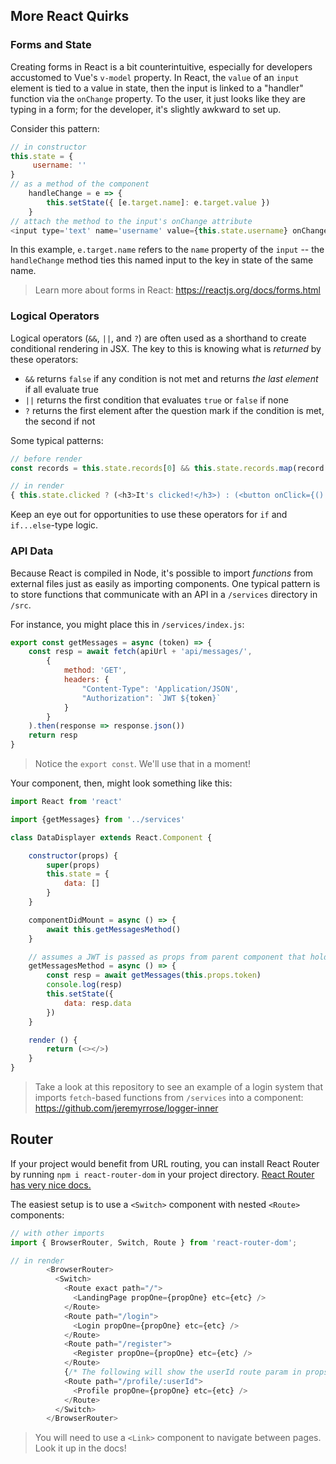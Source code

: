 ## More React Quirks

### Forms and State

Creating forms in React is a bit counterintuitive, especially for developers accustomed to Vue's `v-model` property. In React, the `value` of an `input` element is tied to a value in state, then the input is linked to a "handler" function via the `onChange` property. To the user, it just looks like they are typing in a form; for the developer, it's slightly awkward to set up.

Consider this pattern:
```javascript
// in constructor
this.state = {
     username: ''
}
// as a method of the component
    handleChange = e => {
        this.setState({ [e.target.name]: e.target.value })
    }
// attach the method to the input's onChange attribute
<input type='text' name='username' value={this.state.username} onChange={(e) => this.handleChange(e)}/>
```

In this example, `e.target.name` refers to the `name` property of the `input` -- the `handleChange` method ties this named input to the key in state of the same name.

>Learn more about forms in React: https://reactjs.org/docs/forms.html

### Logical Operators

Logical operators (`&&`, `||`, and `?`) are often used as a shorthand to create conditional rendering in JSX. The key to this is knowing what is *returned* by these operators:
* `&&` returns `false` if any condition is not met and returns *the last element* if all evaluate true
* `||` returns the first condition that evaluates `true` or `false` if none
* `?` returns the first element after the question mark if the condition is met, the second if not

Some typical patterns:
```javascript
// before render
const records = this.state.records[0] && this.state.records.map(record => <Record info={record.info} />)

// in render
{ this.state.clicked ? (<h3>It's clicked!</h3>) : (<button onClick={() => this.setState({clicked: true})}>Click here!</button>) }
```

Keep an eye out for opportunities to use these operators for `if` and `if...else`-type logic.

### API Data

Because React is compiled in Node, it's possible to import *functions* from external files just as easily as importing components. One typical pattern is to store functions that communicate with an API in a `/services` directory in `/src`.

For instance, you might place this in `/services/index.js`:
```javascript
export const getMessages = async (token) => {
    const resp = await fetch(apiUrl + 'api/messages/',
        {
            method: 'GET',
            headers: {
                "Content-Type": 'Application/JSON',
                "Authorization": `JWT ${token}`               
            }  
        }
    ).then(response => response.json())
    return resp
}
```
>Notice the `export const`. We'll use that in a moment!

Your component, then, might look something like this:
```javascript
import React from 'react'

import {getMessages} from '../services'

class DataDisplayer extends React.Component {

    constructor(props) {
        super(props)
        this.state = {
            data: []
        }
    }

    componentDidMount = async () => {
        await this.getMessagesMethod()
    }

    // assumes a JWT is passed as props from parent component that holds login state
    getMessagesMethod = async () => {
        const resp = await getMessages(this.props.token)
        console.log(resp)
        this.setState({
            data: resp.data
        })
    }

    render () {
        return (<></>)
    }
}
```

>Take a look at this repository to see an example of a login system that imports `fetch`-based functions from `/services` into a component: https://github.com/jeremyrrose/logger-inner

## Router

If your project would benefit from URL routing, you can install React Router by running `npm i react-router-dom` in your project directory. [React Router has very nice docs.](https://reactrouter.com/)

The easiest setup is to use a `<Switch>` component with nested `<Route>` components:

```javascript
// with other imports
import { BrowserRouter, Switch, Route } from 'react-router-dom';

// in render
        <BrowserRouter>
          <Switch>
            <Route exact path="/">
              <LandingPage propOne={propOne} etc={etc} />
            </Route>
            <Route path="/login">              
              <Login propOne={propOne} etc={etc} />
            </Route>
            <Route path="/register">              
              <Register propOne={propOne} etc={etc} />
            </Route>
            {/* The following will show the userId route param in props.match.params in the Profile component */}
            <Route path="/profile/:userId">
              <Profile propOne={propOne} etc={etc} />
            </Route>
          </Switch>
        </BrowserRouter>
```

>You will need to use a `<Link>` component to navigate between pages. Look it up in the docs!
